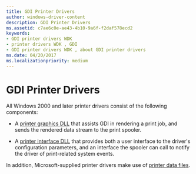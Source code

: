 ```yaml
---
title: GDI Printer Drivers
author: windows-driver-content
description: GDI Printer Drivers
ms.assetid: c7ae6c0e-ae43-4b10-9a6f-f2daf578ecd2
keywords:
- GDI printer drivers WDK
- printer drivers WDK , GDI
- GDI printer drivers WDK , about GDI printer drivers
ms.date: 04/20/2017
ms.localizationpriority: medium
---
```


# GDI Printer Drivers





All Windows 2000 and later printer drivers consist of the following components:

-   A [printer graphics DLL](printer-graphics-dll.md) that assists GDI in rendering a print job, and sends the rendered data stream to the print spooler.

-   A [printer interface DLL](printer-interface-dll.md) that provides both a user interface to the driver's configuration parameters, and an interface the spooler can call to notify the driver of print-related system events.

In addition, Microsoft-supplied printer drivers make use of [printer data files](printer-data-files.md).

 

 




